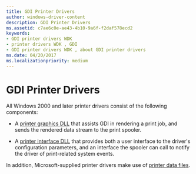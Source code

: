 ```yaml
---
title: GDI Printer Drivers
author: windows-driver-content
description: GDI Printer Drivers
ms.assetid: c7ae6c0e-ae43-4b10-9a6f-f2daf578ecd2
keywords:
- GDI printer drivers WDK
- printer drivers WDK , GDI
- GDI printer drivers WDK , about GDI printer drivers
ms.date: 04/20/2017
ms.localizationpriority: medium
---
```


# GDI Printer Drivers





All Windows 2000 and later printer drivers consist of the following components:

-   A [printer graphics DLL](printer-graphics-dll.md) that assists GDI in rendering a print job, and sends the rendered data stream to the print spooler.

-   A [printer interface DLL](printer-interface-dll.md) that provides both a user interface to the driver's configuration parameters, and an interface the spooler can call to notify the driver of print-related system events.

In addition, Microsoft-supplied printer drivers make use of [printer data files](printer-data-files.md).

 

 




